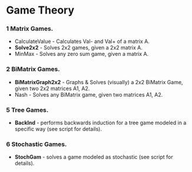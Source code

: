 # Game Theory

### 1 Matrix Games.
* CalculateValue - Calculates Val- and Val+ of a matrix A.
* **Solve2x2** - Solves 2x2 games, given a 2x2 matrix A.
* MinMax - Solves any zero sum game, given a matrix A.

### 2 BiMatrix Games.
* **BiMatrixGraph2x2** - Graphs & Solves (visually) a 2x2 BiMatrix Game, given two 2x2 matrices A1, A2.
* Nash - Solves any BiMatrix game, given two matrices A1, A2.

### 5 Tree Games.
* **BackInd** - performs backwards induction for a tree game modeled in a specific way (see script for details).

### 6 Stochastic Games.
* **StochGam** - solves a game modeled as stochastic (see script for details).
